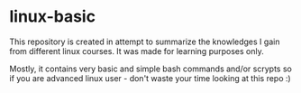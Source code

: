 # linux-basic

This repository is created in attempt to summarize the knowledges I gain from different linux courses. It was made for learning purposes only.

Mostly, it contains very basic and simple bash commands and/or scrypts so if you are advanced linux user - don't waste your time looking at this repo :)


